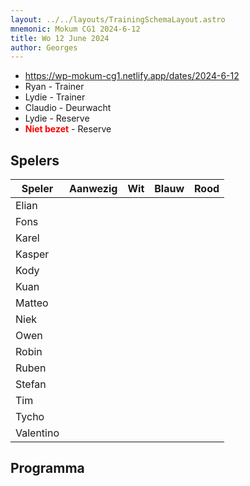 ```yaml
---
layout: ../../layouts/TrainingSchemaLayout.astro
mnemonic: Mokum CG1 2024-6-12
title: Wo 12 June 2024
author: Georges
---
```


- https://wp-mokum-cg1.netlify.app/dates/2024-6-12
- Ryan - Trainer
- Lydie - Trainer
- Claudio - Deurwacht
- Lydie - Reserve
- <span style="color:red">**Niet bezet**</span> - Reserve
## Spelers
| Speler | Aanwezig | Wit | Blauw | Rood |
|--------|----------|-----|-------|------|
| Elian | | | | | |
| Fons | | | | | |
| Karel | | | | | |
| Kasper | | | | | |
| Kody | | | | | |
| Kuan | | | | | |
| Matteo | | | | | |
| Niek | | | | | |
| Owen | | | | | |
| Robin | | | | | |
| Ruben | | | | | |
| Stefan | | | | | |
| Tim | | | | | |
| Tycho | | | | | |
| Valentino | | | | | |
## Programma




